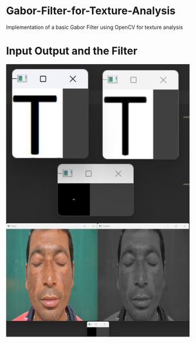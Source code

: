 # Gabor-Filter-for-Texture-Analysis
Implementation of a basic Gabor Filter using OpenCV for texture analysis


# Input Output and the Filter
<img align="left" src="https://raw.githubusercontent.com/SarveshD7/Gabor-Filter-for-Texture-Analysis/main/GaborFilterOutput.jpg" alt="Output | C" width="500px"/>
<img align="left" src="https://raw.githubusercontent.com/SarveshD7/Gabor-Filter-for-Texture-Analysis/main/GaborFilterOutput2.jpg" alt="Output 2 | C" width="500px"/>
